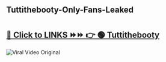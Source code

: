 
 ## Tuttithebooty-Only-Fans-Leaked

# <h2><a href="https://clipsfans.com/Tuttithebooty&ref=git">🔗 Click to LINKS ⏩⏩ 👉 🟢 Tuttithebooty </a></h2>

<a href="https://clipsfans.com/Tuttithebooty&ref=git" rel="nofollow" data-target="animated-image.originalLink"><img src="https://i.ibb.co.com/xMMVF88/686577567.gif" alt="Viral Video Original" style="max-width: 100%; display: inline-block;" data-target="animated-image.originalImage"></a>
